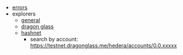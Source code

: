- [errors](https://github.com/hashgraph/hedera-services/blob/master/docs/transaction-prechecks.md)
- explorers
  - [general](https://hedera.com/explorers)
  - [dragon glass](https://testnet.dragonglass.me)
  - [hashnet](https://hashscan.io/#/testnet/dashboard)
    - search by account: https://testnet.dragonglass.me/hedera/accounts/0.0.xxxxx
